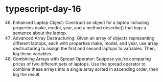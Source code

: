 # typescript-day-16

46. Enhanced Laptop Object: Construct an object for a laptop including properties make, model, year, and a method describe() that logs a sentence about the laptop.
47. Advanced Array Destructuring: Given an array of objects representing different laptops, each with properties make, model, and year, use array destructuring to assign the first and second laptops to variables. Then, log these variables.
48. Combining Arrays with Spread Operator: Suppose you're comparing prices of two different sets of laptops. Use the spread operator to combine these arrays into a single array sorted in ascending order, then log the result.
